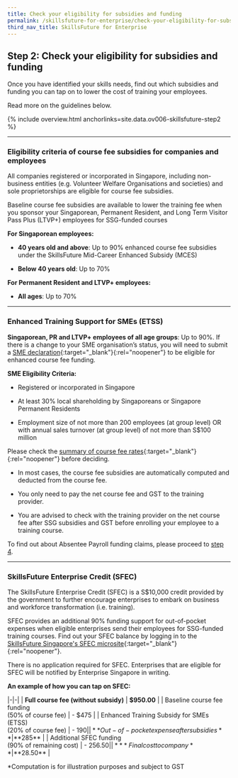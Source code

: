 ```yaml
---
title: Check your eligibility for subsidies and funding
permalink: /skillsfuture-for-enterprise/check-your-eligibility-for-subsidies-and-funding/
third_nav_title: SkillsFuture for Enterprise
---
```


## Step 2: Check your eligibility for subsidies and funding

Once you have identified your skills needs, find out which subsidies and funding you can tap on to lower the cost of training your employees. 

Read more on the guidelines below.

{% include overview.html anchorlinks=site.data.ov006-skillsfuture-step2 %}

----
<a name="eligibility-criteria"></a>
### Eligibility criteria of course fee subsidies for companies and employees

All companies registered or incorporated in Singapore, including non-business entities (e.g. Volunteer Welfare Organisations and societies) and sole proprietorships are eligible for course fee subsidies. 

Baseline course fee subsidies are available to lower the training fee when you sponsor your Singaporean, Permanent Resident, and Long Term Visitor Pass Plus (LTVP+) employees for SSG-funded courses

**For Singaporean employees:**

- **40 years old and above**: Up to 90% enhanced course fee subsidies under the SkillsFuture Mid-Career Enhanced Subsidy (MCES)

- **Below 40 years old**: Up to 70%

**For Permanent Resident and LTVP+ employees:**

- **All ages**: Up to 70%

----
<a name="enhanced-training-support"></a>
### Enhanced Training Support for SMEs (ETSS)

**Singaporean, PR and LTVP+ employees of all age groups**: Up to 90%. If there is a change to your SME organisation’s status, you will need to submit a [SME declaration](https://sfec.enterprisejobskills.gov.sg/Callbackhandler/Prelogin.aspx){:target="_blank"}{:rel="noopener"} to be eligible for enhanced course fee funding. 

**SME Eligibility Criteria:**

- Registered or incorporated in Singapore

- At least 30% local shareholding by Singaporeans or Singapore Permanent Residents

- Employment size of not more than 200 employees (at group level) OR with annual sales turnover (at group level) of not more than S$100 million

Please check the [summary of course fee rates](https://www.enterprisejobskills.gov.sg/content/upgrade-skills/course-fee-and-absentee-payroll-funding.html){:target="_blank"}{:rel="noopener"} before deciding. 

- In most cases, the course fee subsidies are automatically computed and deducted from the course fee. 

- You only need to pay the net course fee and GST to the training provider. 

- You are advised to check with the training provider on the net course fee after SSG subsidies and GST before enrolling your employee to a training course.

To find out about Absentee Payroll funding claims, please proceed to [step 4](/skillsfuture-for-enterprise/claim-absentee-payroll-funding/?src=rgp_skillsfuture_step2).

----
<a name="sfec"></a>
### SkillsFuture Enterprise Credit (SFEC)

The SkillsFuture Enterprise Credit (SFEC) is a S$10,000 credit provided by the government to further encourage enterprises to embark on business and workforce transformation (i.e. training). 

SFEC provides an additional 90% funding support for out-of-pocket expenses when eligible enterprises send their employees for SSG-funded training courses. Find out your SFEC balance by logging in to the [SkillsFuture Singapore's SFEC microsite](https://sfec.enterprisejobskills.gov.sg/Callbackhandler/Prelogin.aspx){:target="_blank"}{:rel="noopener"}.

There is no application required for SFEC. Enterprises that are eligible for SFEC will be notified by Enterprise Singapore in writing.  

**An example of how you can tap on SFEC:**

|-|-|
| **Full course fee (without subsidy)** | **$950.00** |
| Baseline course fee funding<br>(50% of course fee) | - $475 |
| Enhanced Training Subsidy for SMEs (ETSS)<br>(20% of course fee) | - $190 |
| **Out-of-pocket expense after subsidies** | **$285** |
| Additional SFEC funding<br>(90% of remaining cost) | - $256.50 |
| ***Final cost to company** |**$28.50** |

*Computation is for illustration purposes and subject to GST

<script src="/jquery/jquery.min.js"></script>
<script src="/jquery/bp-menu-new-tab.js"></script>
<script src="/jquery/resize-tables.js"></script>

